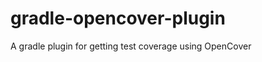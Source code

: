 gradle-opencover-plugin
=======================

A gradle plugin for getting test coverage using OpenCover
